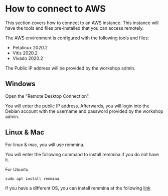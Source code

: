 # How to connect to AWS

This section covers how to connect to an AWS instance. This instance will have the tools and files pre-installed that you can access remotely.

The AWS environment is configured with the following tools and files:
 -  Petalinux 2020.2
 -  Vitis 2020.2
 -  Vivado 2020.2 

The Public IP address will be provided by the workshop admin.

## Windows
Open the "Remote Desktop Connection". 

You will enter the public IP address. Afterwards, you will login into the Debian account with the username and password provided by the workshop admin. 

## Linux & Mac
For linux & mac, you will use remmina.

You will enter the following command to install remmina if you do not have it.

For Ubuntu
```
sudo apt install remmina
```

If you have a different OS, you can install remmina at the following [link](https://websiteforstudents.com/use-remmina-remote-desktop-client-rdp-on-ubuntu-16-04-18-04-lts/)



